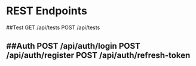 # REST Endpoints
##Test
GET /api/tests
POST /api/tests

##Auth
POST /api/auth/login
POST /api/auth/register
POST /api/auth/refresh-token
---